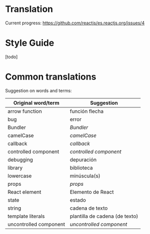 # Translation

Current progress: https://github.com/reactjs/es.reactjs.org/issues/4

# Style Guide

[todo]

# Common translations

Suggestion on words and terms:

| Original word/term | Suggestion |
| ------------------ | ---------- |
| arrow function | función flecha |
| bug | error |
| Bundler | *Bundler* |
| camelCase | *camelCase* |
| callback | *callback* |
| controlled component | *controlled component* |
| debugging | depuración |
| library | biblioteca |
| lowercase | minúscula(s) |
| props | *props* |
| React element | Elemento de React |
| state | estado |
| string | cadena de texto |
| template literals | plantilla de cadena (de texto) |
| uncontrolled component | *uncontrolled component* |



